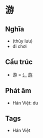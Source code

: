 # 游

## Nghĩa

* (thủy lưu)
* đi chơi

## Cấu trúc
* 游 = [⺡](⺡.md) [斿](斿.md)

## Phát âm

* Hán Việt: du

## Tags
* Hán Việt

<script>window.HANZI_FIELD='游';</script>
